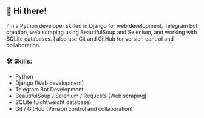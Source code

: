## 👋 Hi there!

I'm a Python developer skilled in Django for web development, Telegram bot creation, web scraping using BeautifulSoup and Selenium, and working with SQLite databases. I also use Git and GitHub for version control and collaboration.

### 🛠 Skills:
- Python
- Django (Web development)
- Telegram Bot Development
- BeautifulSoup / Selenium / Requests (Web scraping)
- SQLite (Lightweight database)
- Git / GitHub (Version control and collaboration)
